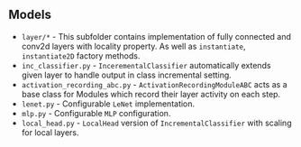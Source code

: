 ## Models

- `layer/*` - This subfolder contains implementation of fully connected and conv2d layers with locality property. As well as `instantiate`, `instantiate2D` factory methods.
- `inc_classifier.py` - `IncerementalClassifier` automatically extends given layer to handle output in class incremental setting.
- `activation_recording_abc.py` - `ActivationRecordingModuleABC` acts as a base class for Modules which record their layer activity on each step.
- `lenet.py` - Configurable `LeNet` implementation.
- `mlp.py` - Configurable `MLP` configuration.
- `local_head.py` - `LocalHead` version of `IncrementalClassifier` with scaling for local layers.